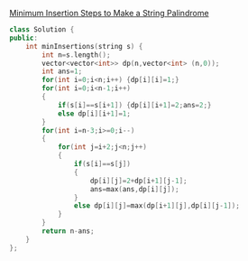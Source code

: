 [Minimum Insertion Steps to Make a String Palindrome](https://leetcode.com/problems/minimum-insertion-steps-to-make-a-string-palindrome/)
```cpp
class Solution {
public:
    int minInsertions(string s) {
        int n=s.length();
        vector<vector<int>> dp(n,vector<int> (n,0));
        int ans=1;
        for(int i=0;i<n;i++) {dp[i][i]=1;}
        for(int i=0;i<n-1;i++)
        {
            if(s[i]==s[i+1]) {dp[i][i+1]=2;ans=2;}
            else dp[i][i+1]=1;
        }
        for(int i=n-3;i>=0;i--)
        {
            for(int j=i+2;j<n;j++)
            {
                if(s[i]==s[j])
                {
                    dp[i][j]=2+dp[i+1][j-1];
                    ans=max(ans,dp[i][j]);
                }
                else dp[i][j]=max(dp[i+1][j],dp[i][j-1]);
            }
        }
        return n-ans;
    }
};
```
